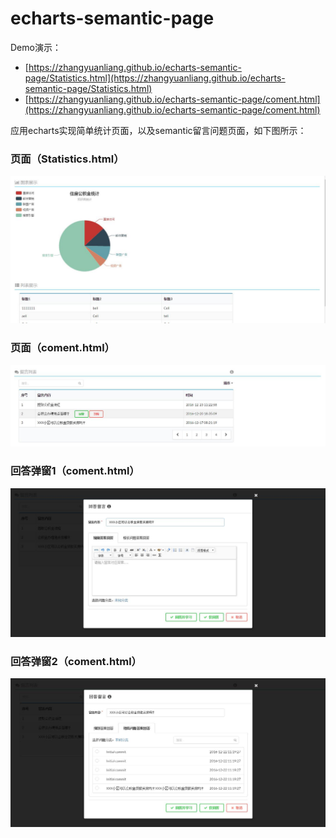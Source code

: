 # echarts-semantic-page

Demo演示：
- [https://zhangyuanliang.github.io/echarts-semantic-page/Statistics.html](https://zhangyuanliang.github.io/echarts-semantic-page/Statistics.html)
- [https://zhangyuanliang.github.io/echarts-semantic-page/coment.html](https://zhangyuanliang.github.io/echarts-semantic-page/coment.html)

应用echarts实现简单统计页面，以及semantic留言问题页面，如下图所示：

### 页面（Statistics.html）
![Image text](https://github.com/zhangyuanliang/echarts-semantic-page/blob/master/img/img_1.jpg)
### 页面（coment.html）
![Image text](https://github.com/zhangyuanliang/echarts-semantic-page/blob/master/img/img_2.jpg)
### 回答弹窗1（coment.html）
![Image text](https://github.com/zhangyuanliang/echarts-semantic-page/blob/master/img/img_3.jpg)
### 回答弹窗2（coment.html）
![Image text](https://github.com/zhangyuanliang/echarts-semantic-page/blob/master/img/img_4.jpg)
